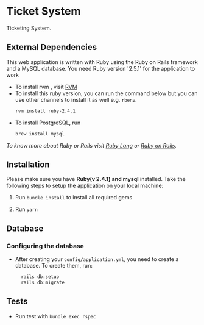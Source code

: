 # Ticket System

Ticketing System.

## External Dependencies

This web application is written with Ruby using the Ruby on Rails framework and a MySQL database. You need Ruby version '2.5.1' for the application to work

- To install rvm , visit [RVM](https://rvm.io/rvm/install)
- To install this ruby version, you can run the command below but you can use other channels to install it as well e.g. `rbenv`.
  ```bash
  rvm install ruby-2.4.1
  ```
- To install PostgreSQL, run
  ```bash
  brew install mysql
  ```

_To know more about Ruby or Rails visit [Ruby Lang](https://www.ruby-lang.org) or [Ruby on Rails](http://rubyonrails.org/)._

## Installation

Please make sure you have **Ruby(v 2.4.1) and mysql** installed. Take the following steps to setup the application on your local machine:

1. Run `bundle install` to install all required gems

2. Run `yarn`

## Database

### Configuring the database

- After creating your `config/application.yml`, you need to create a database. To create them, run:

  ```bash
    rails db:setup
    rails db:migrate
  ```

## Tests

- Run test with `bundle exec rspec`
